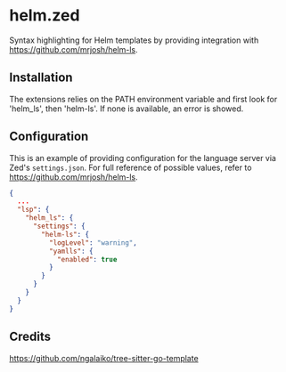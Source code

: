 # helm.zed

Syntax highlighting for Helm templates by providing integration with https://github.com/mrjosh/helm-ls.

## Installation

The extensions relies on the PATH environment variable and first look for 'helm_ls', then 'helm-ls'. If none is available, an error is showed.

## Configuration

This is an example of providing configuration for the language server via Zed's `settings.json`. For full reference of possible values, refer to https://github.com/mrjosh/helm-ls.

```json
{
  ...
  "lsp": {
    "helm_ls": {
      "settings": {
        "helm-ls": {
          "logLevel": "warning",
          "yamlls": {
            "enabled": true
          }
        }
      }
    }
  }
}
```

## Credits
https://github.com/ngalaiko/tree-sitter-go-template
